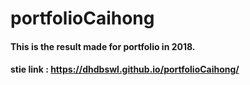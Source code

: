 # portfolioCaihong

#### This is the result made for portfolio in 2018.
#### stie link : <https://dhdbswl.github.io/portfolioCaihong/>
